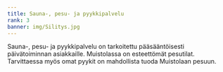 ```yaml
---
title: Sauna-, pesu- ja pyykkipalvelu
rank: 3
banner: img/Silitys.jpg
---
```


Sauna-, pesu- ja pyykkipalvelu on tarkoitettu pääsääntöisesti päivätoiminnan asiakkaille. Muistolassa on esteettömät pesutilat. Tarvittaessa myös omat pyykit on mahdollista tuoda Muistolaan pesuun.

